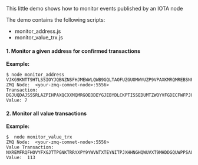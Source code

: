 This little demo shows how to monitor events published by an IOTA node

The demo contains the following scripts:
- monitor_address.js
- monitor_value_trx.js 

#### 1.  Monitor a given address for confirmed transactions

**Example:** 
```
$ node monitor_address  VJKG9KNTT9HTLSSIOYJQBNZNSFHJMEWWLQWB9GQLTAOFUZGUOMWYUZP9VPAXKMRQMREBSNF9GZWFUHDTW 
ZMQ Node:  <your-zmq-comnet-node>:5556>
Transaction: DGJUQDAJSSSRLAZPIHPAXQCXXMQMRGOEODEYGJEBYDLCKPTISSEDUMTZWOYVFGDECFWFPJQR9MBOAC999  Value: 7
```

#### 2. Monitor all value transactions

**Example:** 
```
$  node monitor_value_trx
ZMQ Node:  <your-zmq-comnet-node>:5556>
Value Transaction:  NXREMFRQFHOVYFXGJTTPGNKTRRYXPY9YWVNTXTEYNITPJXHHNGHQWUVXT9MHDDGQUWPPSAUUPFYRCZ999  Value:  113
```
